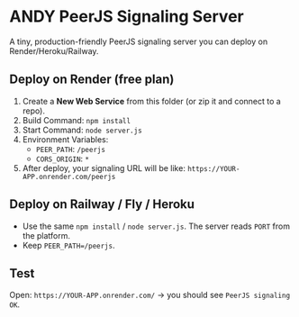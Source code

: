 # ANDY PeerJS Signaling Server

A tiny, production-friendly PeerJS signaling server you can deploy on Render/Heroku/Railway.

## Deploy on Render (free plan)

1. Create a **New Web Service** from this folder (or zip it and connect to a repo).
2. Build Command: `npm install`
3. Start Command: `node server.js`
4. Environment Variables:
   - `PEER_PATH`: `/peerjs`
   - `CORS_ORIGIN`: `*`
5. After deploy, your signaling URL will be like: `https://YOUR-APP.onrender.com/peerjs`

## Deploy on Railway / Fly / Heroku
- Use the same `npm install` / `node server.js`. The server reads `PORT` from the platform.
- Keep `PEER_PATH=/peerjs`.

## Test
Open: `https://YOUR-APP.onrender.com/` → you should see `PeerJS signaling OK`.
